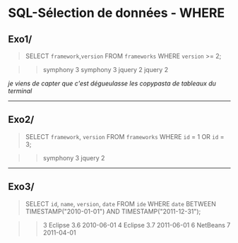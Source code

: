 # SQL-Sélection de données - WHERE


## Exo1/

> SELECT `framework`,`version` FROM `frameworks` WHERE `version` >= 2;

>> symphony	3
>> symphony	3
>> jquery	2
>> jquery	2

*je viens de capter que c'est dégueulasse les copypasta de tableaux du terminal*

****

## Exo2/

> SELECT `framework`, `version` FROM `frameworks` WHERE `id` = 1 OR `id` = 3;

>> symphony	3
>> jquery	2

****

## Exo3/

> SELECT `id`, `name`, `version`, `date` FROM `ide` WHERE `date` BETWEEN TIMESTAMP("2010-01-01") AND TIMESTAMP("2011-12-31");

>> 3	Eclipse	3.6	2010-06-01
>> 4	Eclipse	3.7	2011-06-01
>> 6	NetBeans 7	2011-04-01


